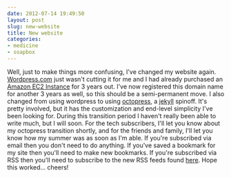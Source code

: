 ```yaml
---
date: 2012-07-14 19:49:50
layout: post
slug: new-website
title: New website
categories:
- medicine
- soapbox
---
```


Well, just to make things more confusing, I've changed my website again. [Wordpress.com](http://www.wordpress.com) just wasn't cutting it for me and I had already purchased an [Amazon EC2 Instance][ec2] for 3 years out. I've now registered this domain name for another 3 years as well, so this should be a semi-permanent move. I also changed from using wordpress to using [octopress][], a [jekyll][] spinoff. It's pretty involved, but it has the customization and end-level simplicity I've been looking for. During this transition period I haven't really been able to write much, but I will soon. For the tech subscribers, I'll let you know about my octopress transition shortly, and for the friends and family, I'll let you know how my summer was as soon as I'm able. If you're subscribed via email then you don't need to do anything. If you've saved a bookmark for my site then you'll need to make new bookmarks. If you're subscribed via RSS then you'll need to subscribe to the new RSS feeds found [here](/subscribe). Hope this worked... cheers!

   [ec2]: http://aws.amazon.com/ec2/
   [octopress]: http://octopress.org/
   [jekyll]: http://jekyllrb.com/
